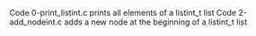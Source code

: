 Code 0-print_listint.c prints all elements of a listint_t list
Code 2-add_nodeint.c adds a new node at the beginning of a listint_t list

